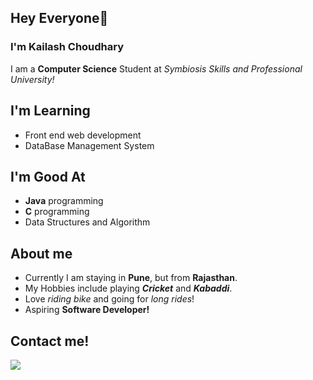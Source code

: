 ## Hey Everyone👋
### I'm Kailash Choudhary

I am a **Computer Science** Student at *Symbiosis Skills and Professional University!*

## I'm Learning
- Front end web development
- DataBase Management System

## I'm Good At
- **Java** programming
- **C** programming
- Data Structures and Algorithm

## About me
- Currently I am staying in **Pune**, but from **Rajasthan**.
- My Hobbies include playing ***Cricket*** and ***Kabaddi***.
- Love *riding bike* and going for *long rides*!
- Aspiring **Software Developer!**

## Contact me!

<img 
   src="https://github-readme-stats.vercel.app/api?username=kailashchoudhary11&show_icons=true&theme=tokyonight" 
/>
<!-- [![Twitter Image](https://static01.nyt.com/images/2014/08/10/magazine/10wmt/10wmt-jumbo-v4.jpg?quality=75&auto=webp)](https://www.google.com) -->

<!--
**kailashchoudhary11/kailashchoudhary11** is a ✨ _special_ ✨ repository because its `README.md` (this file) appears on your GitHub profile.

Here are some ideas to get you started:

- 🔭 I’m currently working on ...
- 🌱 I’m currently learning ...
- 👯 I’m looking to collaborate on ...
- 🤔 I’m looking for help with ...
- 💬 Ask me about ...
- 📫 How to reach me: ...
- 😄 Pronouns: ...
- ⚡ Fun fact: ...
-->
